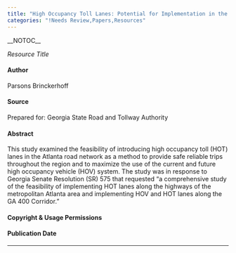 ```yaml
---
title: "High Occupancy Toll Lanes: Potential for Implementation in the Atlanta Region"
categories: "!Needs Review,Papers,Resources"
---
```


\_\_NOTOC\_\_

*Resource Title*

#### Author

Parsons Brinckerhoff

#### Source

Prepared for: Georgia State Road and Tollway Authority

#### Abstract

This study examined the feasibility of introducing high occupancy toll (HOT) lanes in the Atlanta road network as a method to provide safe reliable trips throughout the region and to maximize the use of the current and future high occupancy vehicle (HOV) system. The study was in response to Georgia Senate Resolution (SR) 575 that requested “a comprehensive study of the feasibility of implementing HOT lanes along the highways of the metropolitan Atlanta area and implementing HOV and HOT lanes along the GA 400 Corridor.”

#### Copyright & Usage Permissions

#### Publication Date

------------------------------------------------------------------------

<comments />

